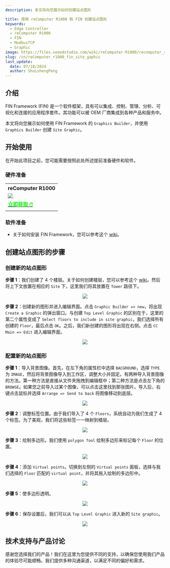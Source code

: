 ```yaml
---
description: 本文将向您展示如何创建站点图形

title: 使用 reComputer R1000 和 FIN 创建站点图形
keywords:
  - Edge Controller
  - reComputer R1000
  - FIN
  - ModbusTCP
  - Graphic
image: https://files.seeedstudio.com/wiki/reComputer-R1000/recomputer_r_images/01.png
slug: /cn/reComputer_r1000_fin_site_gaphic
last_update:
  date: 07/18/2024
  author: ShuishengPeng
---
```


## 介绍
FIN Framework (FIN) 是一个软件框架，具有可以集成、控制、管理、分析、可视化和连接的应用程序套件。其功能可以被 OEM 厂商集成到各种产品和服务中。

本文将向您展示如何使用 FIN Framework 的 `Graphics Builder`，并使用 `Graphics Builder` 创建 `Site Graphic`。

## 开始使用

在开始此项目之前，您可能需要按照此处所述提前准备硬件和软件。

### 硬件准备

<div class="table-center">
	<table class="table-nobg">
    <tr class="table-trnobg">
      <th class="table-trnobg">reComputer R1000</th>
		</tr>
    <tr class="table-trnobg"></tr>
		<tr class="table-trnobg">
			<td class="table-trnobg"><div style={{textAlign:'center'}}><img src="https://files.seeedstudio.com/wiki/reComputer-R1000/recomputer_r_images/01.png" style={{width:300, height:'auto'}}/></div></td>
		</tr>
    <tr class="table-trnobg"></tr>
		<tr class="table-trnobg">
			<td class="table-trnobg"><div class="get_one_now_container" style={{textAlign: 'center'}}><a class="get_one_now_item" href="https://www.seeedstudio.com/reComputer-R1025-10-p-5895.html" target="_blank">
              <strong><span><font color={'FFFFFF'} size={"4"}> 立即获取 🖱️</font></span></strong>
          </a></div></td>
        </tr>
    </table>
    </div>

### 软件准备
* 关于如何安装 FIN Framework，您可以参考这个 [wiki](https://wiki.seeedstudio.com/cn/reComputer_r1000_install_fin/)。

## 创建站点图形的步骤
### 创建新的站点图形
**步骤 1**：我们创建了 4 个楼层。关于如何创建楼层，您可以参考这个 [wiki](https://wiki.seeedstudio.com/cn/reComputer_r1000_fin_modbus_tcp_and_rtu/)。然后将上下文放置在相应的 `Site` 下，这里我们将其放置在 `Tower` 路径下。

<center><img width={600} src="https://files.seeedstudio.com/wiki/reComputer-R1000/fin/Site_graphic_path_and_floor.png" /></center>

**步骤 2**：创建新的图形并进入编辑界面。点击 `Graphic Builder => new`，将出现 `Create a Graphic` 的弹出窗口。与创建 `Top Level Graphic` 的区别在于，这里的第二个属性变成了 `Select floors to include in site graphic`，我们选择所有创建的 `Floor`，最后点击 `OK`。之后，我们新创建的图形将出现在右侧。点击 `CC Main => Edit` 进入编辑界面。

<center><img width={600} src="https://files.seeedstudio.com/wiki/reComputer-R1000/fin/Site_graphic_1.gif" /></center>

### 配置新的站点图形

**步骤 1**：导入背景图像。首先，在左下角的属性栏中选择 `BACGROUND`，选择 `TYPE` 为 `IMAGE`，然后将背景图像导入到工作区，调整大小并固定。有两种导入背景图像的方法。第一种方法是直接从文件夹拖拽到编辑框中；第二种方法是点击左下角的 `BROWSE`。如果您之前导入过某个图像，可以点击这里找到那张图片。导入后，右键点击鼠标并选择 `Arrange => Send to back` 将图像移动到底层。

<center><img width={600} src="https://files.seeedstudio.com/wiki/reComputer-R1000/fin/Site_graphic_2.gif" /></center>

**步骤 2**：调整标签位置。由于我们导入了 4 个 `Floors`，系统自动为我们生成了 4 个标签。为了美观，我们将这些标签一一映射到楼层。

<center><img width={600} src="https://files.seeedstudio.com/wiki/reComputer-R1000/fin/Site_graphic_3.gif" /></center>

**步骤 3**：绘制多边形。我们使用 `polygon Tool` 绘制多边形来标记每个 `Floor` 的位置。

<center><img width={600} src="https://files.seeedstudio.com/wiki/reComputer-R1000/fin/Site_graphic_4.gif" /></center>

**步骤 4**：添加 `Virtual points`。切换到左侧的 `Virtual points` 面板，选择与我们选择的 `Floor` 匹配的 `virtual point`，并将其拖入绘制的多边形中。

<center><img width={600} src="https://files.seeedstudio.com/wiki/reComputer-R1000/fin/Site_graphic_5.gif" /></center>

**步骤 5**：使多边形透明。

<center><img width={600} src="https://files.seeedstudio.com/wiki/reComputer-R1000/fin/Site_graphic_6.gif" /></center>

**步骤 6**：保存设置后，我们可以从 `Top Level Graphic` 进入新的 `Site graphic`。

<center><img width={600} src="https://files.seeedstudio.com/wiki/reComputer-R1000/fin/Site_graphic_7.gif" /></center>

## 技术支持与产品讨论

感谢您选择我们的产品！我们在这里为您提供不同的支持，以确保您使用我们产品的体验尽可能顺畅。我们提供多种沟通渠道，以满足不同的偏好和需求。

<div class="button_tech_support_container">
<a href="https://forum.seeedstudio.com/" class="button_forum"></a> 
<a href="https://www.seeedstudio.com/contacts" class="button_email"></a>
</div>

<div class="button_tech_support_container">
<a href="https://discord.gg/eWkprNDMU7" class="button_discord"></a> 
<a href="https://github.com/Seeed-Studio/wiki-documents/discussions/69" class="button_discussion"></a>
</div>